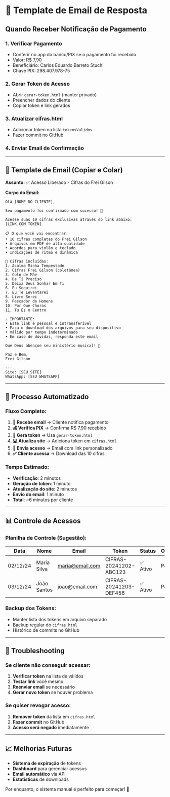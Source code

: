# 📧 Template de Email de Resposta

## Quando Receber Notificação de Pagamento

### 1. **Verificar Pagamento**
- Conferir no app do banco/PIX se o pagamento foi recebido
- Valor: R$ 7,90
- Beneficiário: Carlos Eduardo Barreto Stuchi
- Chave PIX: 298.407.978-75

### 2. **Gerar Token de Acesso**
- Abrir `gerar-token.html` (manter privado)
- Preencher dados do cliente
- Copiar token e link gerados

### 3. **Atualizar cifras.html**
- Adicionar token na lista `tokensValidos`
- Fazer commit no GitHub

### 4. **Enviar Email de Confirmação**

---

## 📨 Template de Email (Copiar e Colar)

**Assunto:** ✅ Acesso Liberado - Cifras do Frei Gilson

**Corpo do Email:**

```
Olá [NOME DO CLIENTE],

Seu pagamento foi confirmado com sucesso! 🎉

Acesse suas 10 cifras exclusivas através do link abaixo:
[LINK COM TOKEN]

📋 O que você vai encontrar:
• 10 cifras completas do Frei Gilson
• Arquivos em PDF de alta qualidade  
• Acordes para violão e teclado
• Indicações de ritmo e dinâmica

🎵 Cifras incluídas:
1. Acalma Minha Tempestade
2. Cifras Frei Gilson (coletânea)
3. Colo de Mãe
4. De Ti Preciso
5. Deixa Deus Sonhar Em Ti
6. Eu Seguirei
7. Eu Te Levantarei
8. Livre Serei
9. Pescador de Homens
10. Por Que Choras
11. Tu És o Centro

⚠️ IMPORTANTE:
• Este link é pessoal e intransferível
• Faça o download dos arquivos para seu dispositivo
• Válido por tempo indeterminado
• Em caso de dúvidas, responda este email

Que Deus abençoe seu ministério musical! 🎵

Paz e Bem,
Frei Gilson

---
Site: [SEU SITE]
WhatsApp: [SEU WHATSAPP]
```

---

## 🚀 Processo Automatizado

### Fluxo Completo:

1. **📧 Recebe email** → Cliente notifica pagamento
2. **💰 Verifica PIX** → Confirma R$ 7,90 recebido  
3. **🔑 Gera token** → Usa `gerar-token.html`
4. **💻 Atualiza site** → Adiciona token em `cifras.html`
5. **📨 Envia acesso** → Email com link personalizado
6. **✅ Cliente acessa** → Download das 10 cifras

### Tempo Estimado:
- **Verificação**: 2 minutos
- **Geração de token**: 1 minuto  
- **Atualização do site**: 2 minutos
- **Envio do email**: 1 minuto
- **Total**: ~6 minutos por cliente

---

## 📊 Controle de Acessos

### Planilha de Controle (Sugestão):

| Data | Nome | Email | Token | Status | Observações |
|------|------|-------|-------|--------|-------------|
| 02/12/24 | Maria Silva | maria@email.com | CIFRAS-20241202-ABC123 | ✅ Ativo | Pago via PIX |
| 03/12/24 | João Santos | joao@email.com | CIFRAS-20241203-DEF456 | ✅ Ativo | Pago via PIX |

### Backup dos Tokens:
- Manter lista dos tokens em arquivo separado
- Backup regular do `cifras.html`
- Histórico de commits no GitHub

---

## 🔧 Troubleshooting

### Se cliente não conseguir acessar:
1. **Verificar token** na lista de válidos
2. **Testar link** você mesmo
3. **Reenviar email** se necessário
4. **Gerar novo token** se houver problema

### Se quiser revogar acesso:
1. **Remover token** da lista em `cifras.html`
2. **Fazer commit** no GitHub
3. **Acesso será negado** imediatamente

---

## 📈 Melhorias Futuras

- **Sistema de expiração** de tokens
- **Dashboard** para gerenciar acessos
- **Email automático** via API
- **Estatísticas** de downloads

Por enquanto, o sistema manual é perfeito para começar! 🚀